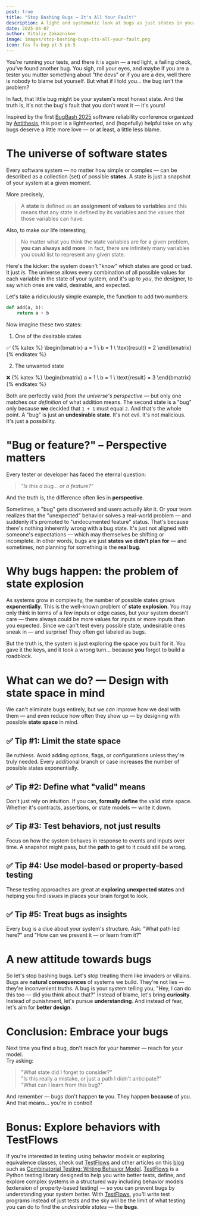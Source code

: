 ```yaml
---
post: true
title: "Stop Bashing Bugs – It's All Your Fault!"
description: A light and systematic look at bugs as just states in your system. Inspired by BugBash 2025 reliability conference.
date: 2025-04-07
author: Vitaliy Zakaznikov
image: images/stop-bashing-bugs-its-all-your-fault.png
icon: fas fa-bug pt-5 pb-5
---
```



You're running your tests, and there it is again — a red light, a failing check, you've found another bug. You sigh, roll your eyes, and maybe if you are a tester you mutter something about "the devs" or if you are a dev, well there is nobody to blame but yourself. But what if I told you... the bug isn't the problem?

In fact, that little bug might be your system's most honest state. And the truth is, it's not the bug's fault that you don't want it — it's yours!

Inspired by the first [BugBash 2025](https://bugbash.antithesis.com/) software reliability conference organized by [Antithesis](https://bugbash.antithesis.com/), this post is a lighthearted, and (hopefully) helpful take on why bugs deserve a little more love — or at least, a little less blame.

<!-- more -->

# The universe of software states

Every software system — no matter how simple or complex — can be described as a collection (set) of possible **states**. A state is just a snapshot of your system at a given moment.

More precisely,

> A **state** is defined as **an assignment of values to variables** and this means that any state is defined by its variables and the values that those variables can have.

Also, to make our life interesting,

> No matter what you think the state variables are for a given problem, **you can always add more**. In fact, there are infinitely many variables you could list to represent any given state. 

Here's the kicker: the system doesn't "know" which states are good or bad. It just *is*. The universe allows every combination of all possible values for each variable in the state of your system, and it's up to *you*, the designer, to say which ones are valid, desirable, and expected.

Let's take a ridiculously simple example, the function to add two numbers:

```python
def add(a, b):
    return a + b
```

Now imagine these two states:

1. One of the desirable states

  ✅ {% katex %}
\begin{bmatrix} 
a = 1 \\
b = 1 \\
\text{result} = 2
\end{bmatrix} 
{% endkatex %}

2. The unwanted state

  ❌ {% katex %}
\begin{bmatrix} 
a = 1 \\
b = 1 \\
\text{result} = 3
\end{bmatrix} 
{% endkatex %}

Both are perfectly valid *from the universe's perspective* — but only one matches our *definition* of what addition means. The second state is a "bug" only because **we** decided that `1 + 1` must equal `2`.
And that's the whole point. A "bug" is just an **undesirable state**. It's not evil. It's not malicious. It's just a possibility.


# "Bug or feature?" – Perspective matters

Every tester or developer has faced the eternal question:  
> _"Is this a bug... or a feature?"_

And the truth is, the difference often lies in **perspective**.

Sometimes, a "bug" gets discovered and users actually *like* it. Or your team realizes that the "unexpected" behavior solves a real-world problem — and suddenly it's promoted to "undocumented feature" status.
That's because there's nothing inherently wrong with a bug state. It's just not aligned with someone's expectations — which may themselves be shifting or incomplete.
In other words, bugs are just **states we didn't plan for** — and sometimes, not planning for something is the **real bug**.

# Why bugs happen: the problem of state explosion

As systems grow in complexity, the number of possible states grows **exponentially**. This is the well-known problem of **state explosion**.
You may only think in terms of a few inputs or edge cases, but your system doesn't care — there always could be more values for inputs or more inputs than you expected.
Since we can't test every possible state, undesirable ones sneak in — and surprise! They often get labeled as bugs.

But the truth is, the system is just exploring the space you built for it.
You gave it the keys, and it took a wrong turn... because **you** forgot to build a roadblock.


# What can we do? — Design with state space in mind

We can't eliminate bugs entirely, but we *can* improve how we deal with them — and even reduce how often they show up — by designing with possible **state space** in mind.

## ✅ Tip #1: Limit the state space

Be ruthless. Avoid adding options, flags, or configurations unless they're truly needed. Every additional branch or case increases the number of possible states exponentially.

## ✅ Tip #2: Define what "valid" means

Don't just rely on intuition. If you can, **formally define** the valid state space. Whether it's contracts, assertions, or state models — write it down.

## ✅ Tip #3: Test behaviors, not just results

Focus on how the system behaves in response to events and inputs over time. A snapshot might pass, but the **path** to get to it could still be wrong.

## ✅ Tip #4: Use model-based or property-based testing

These testing approaches are great at **exploring unexpected states** and helping you find issues in places your brain forgot to look.

## ✅ Tip #5: Treat bugs as insights

Every bug is a clue about your system's structure. Ask: "What path led here?" and "How can we prevent it — or learn from it?"

# A new attitude towards bugs

So let's stop bashing bugs. Let's stop treating them like invaders or villains.
Bugs are **natural consequences** of systems we build. They're not lies — they're inconvenient truths.
A bug is your system telling you, "Hey, I can do this too — did you think about that?"
Instead of blame, let's bring **curiosity**. Instead of punishment, let's pursue **understanding**. And instead of fear, let's aim for **better design**.

# Conclusion: Embrace your bugs

Next time you find a bug, don't reach for your hammer — reach for your model.  
Try asking:

> "What state did I forget to consider?"  
> "Is this really a mistake, or just a path I didn't anticipate?"  
> "What can I learn from this bug?"

And remember — bugs don't happen **to** you. They happen **because** of you. And that means... you're in control!

# Bonus: Explore behaviors with TestFlows

If you're interested in testing using behavior models or exploring equivalence classes, check out [TestFlows](/handbook) and other articles on this [blog](../) such as [Combinatorial Testing: Writing Behavior Model](../combinatorial-testing-behavior-model/). [TestFlows](/handbook) is a Python testing library designed to help you write better tests, define, and explore complex systems in a structured way including behavior models (extension of property-based testing) — so you can prevent bugs by understanding your system better. With [TestFlows](/handbook), you'll write test programs instead of just tests and the sky will be the limit of what testing you can do to find the *undesirable states* — the **bugs**.
